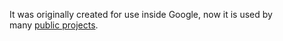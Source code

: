 It was originally created for use inside Google, now it is used by many [public projects](http://sites.google.com/site/gson/gson-users).
